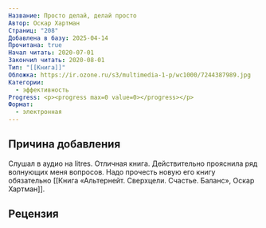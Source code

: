 ```yaml
---
Название: Просто делай, делай просто
Автор: Оскар Хартман
Страниц: "208"
Добавлена в базу: 2025-04-14
Прочитана: true
Начал читать: 2020-07-01
Закончил читать: 2020-08-01
Тип: "[[Книга]]"
Обложка: https://ir.ozone.ru/s3/multimedia-1-p/wc1000/7244387989.jpg
Категории:
  - эффективность
Progress: <p><progress max=0 value=0></progress></p>
Формат:
  - электронная
---
```

## Причина добавления

Слушал в аудио на litres. Отличная книга. Действительно прояснила ряд волнующих меня вопросов. Надо прочесть новую его книгу обязательно [[Книга «Альтернейт. Сверхцели. Счастье. Баланс», Оскар Хартман]].

## Рецензия
